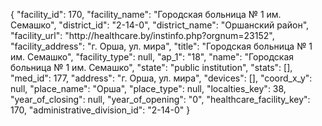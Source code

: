 {
    "facility_id": 170,
    "facility_name": "Городская больница № 1 им. Семашко",
    "district_id": "2-14-0",
    "district_name": "Оршанский район",
    "facility_url": "http:\/\/healthcare.by\/instinfo.php?orgnum=23152",
    "facility_address": "г. Орша, ул. мира",
    "title": "Городская больница № 1 им. Семашко",
    "facility_type": null,
    "ap_1": "18",
    "name": "Городская больница № 1 им. Семашко",
    "state": "public institution",
    "stats": [],
    "med_id": 177,
    "address": "г. Орша, ул. мира",
    "devices": [],
    "coord_x_y": null,
    "place_name": "Орша",
    "place_type": null,
    "localties_key": 38,
    "year_of_closing": null,
    "year_of_opening": "0",
    "healthcare_facility_key": 170,
    "administrative_division_id": "2-14-0"
}